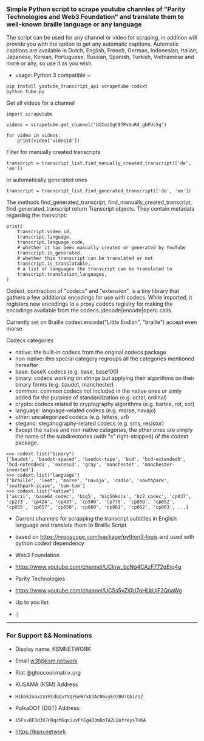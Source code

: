 ### Simple Python script to scrape youtube channles of "Parity Technologies and Web3 Foundation" and translate them to well-known braille language or any language

The script can be used for any channel or video for scraping, in addition will provide you with the option to get any automatic captions. Automatic captions are available in Dutch, English, French, German, Indonesian, Italian, Japanese, Korean, Portuguese, Russian, Spanish, Turkish, Vietnamese and more or any, so use it as you wish.

* usage: Python 3 compatible ~
```
pip install youtube_transcript_api scrapetube codext
python tube.py
```

Get all videos for a channel

```
import scrapetube

videos = scrapetube.get_channel("UCCezIgC97PvUuR4_gbFUs5g")

for video in videos:
    print(video['videoId'])
```

Filter for manually created transcripts

```
transcript = transcript_list.find_manually_created_transcript(['de', 'en'])
```
or automatically generated ones
```
transcript = transcript_list.find_generated_transcript(['de', 'en'])
```

The methods find_generated_transcript, find_manually_created_transcript, find_generated_transcript return Transcript objects. They contain metadata regarding the transcript:
```
print(
    transcript.video_id,
    transcript.language,
    transcript.language_code,
    # whether it has been manually created or generated by YouTube
    transcript.is_generated,
    # whether this transcript can be translated or not
    transcript.is_translatable,
    # a list of languages the transcript can be translated to
    transcript.translation_languages,
)
```

Codext, contraction of "codecs" and "extension", is a tiny library that gathers a few additional encodings for use with codecs. While imported, it registers new encodings to a proxy codecs registry for making the encodings available from the codecs.(decode|encode|open) calls.

Currently set on Braille codext.encode("Little Endian", "braille") accept even morse

Codecs categories

* native: the built-in codecs from the original codecs package
* non-native: this special category regroups all the categories mentioned hereafter
* base: baseX codecs (e.g. base, base100)
* binary: codecs working on strings but applying their algorithms on their binary forms (e.g. baudot, manchester)
* common: common codecs not included in the native ones or simly added for the purpose of standardization (e.g. octal, ordinal)
* crypto: codecs related to cryptography algorithms (e.g. barbie, rot, xor)
* language: language-related codecs (e.g. morse, navajo)
* other: uncategorized codecs (e.g. letters, url)
* stegano: steganography-related codecs (e.g. sms, resistor)
* Except the native and non-native categories, the other ones are simply the name of the subdirectories (with "s" right-stripped) of the codext package.

```
>>> codext.list("binary")
['baudot', 'baudot-spaced', 'baudot-tape', 'bcd', 'bcd-extended0', 'bcd-extended1', 'excess3', 'gray', 'manchester', 'manchester-inverted']
>>> codext.list("language")
['braille', 'leet', 'morse', 'navajo', 'radio', 'southpark', 'southpark-icase', 'tom-tom']
>>> codext.list("native")
['ascii', 'base64_codec', 'big5', 'big5hkscs', 'bz2_codec', 'cp037', 'cp273', 'cp424', 'cp437', 'cp500', 'cp775', 'cp850', 'cp852', 'cp855', 'cp857', 'cp858', 'cp860', 'cp861', 'cp862', 'cp863', ...]
```

* Current channels for scrapping the transcript subtitles in English language and translate them to Braille Script
* based on https://reposcope.com/package/python3-louis and used with python codext dependency 

* Web3 Foundation
* https://www.youtube.com/channel/UClnw_bcNg4CAzF772qEtq4g
* Parity Technologies
* https://www.youtube.com/channel/UCSs5vZi0U7qHLkUjF3QnaWg

* Up to you list:
* :)

---
### For Support && Nominations #
* Display name. KSMNETWORK 
* Email w3f@ksm.network
* Riot @gtoocool:matrix.org

* KUSAMA (KSM) Address
* ```H1bSKJxoxzxYRCdGQutVqFGeW7xU3AcN6vyEdZBU7Qb1rsZ```

* PolkaDOT (DOT) Address:
* ```15FxvBFDd3X7H9qcMGqsiuvFYEg4D3mBoTA2LQufreysTHKA```

* https://ksm.network
